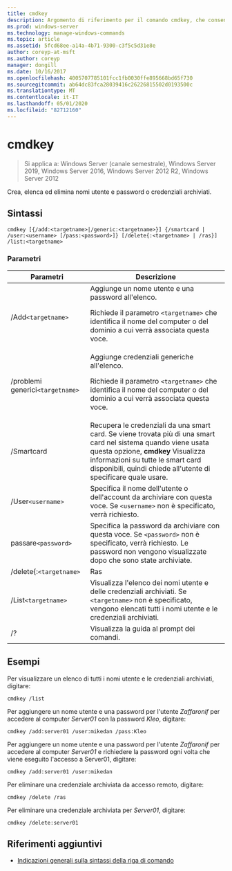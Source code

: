 ```yaml
---
title: cmdkey
description: Argomento di riferimento per il comando cmdkey, che consente di creare, elencare ed eliminare nomi utente e password archiviati e credenziali.
ms.prod: windows-server
ms.technology: manage-windows-commands
ms.topic: article
ms.assetid: 5fcd68ee-a14a-4b71-9300-c3f5c5d31e8e
author: coreyp-at-msft
ms.author: coreyp
manager: dongill
ms.date: 10/16/2017
ms.openlocfilehash: 4005707785101fcc1fb0030ffe895668bd65f730
ms.sourcegitcommit: ab64dc83fca28039416c26226815502d0193500c
ms.translationtype: MT
ms.contentlocale: it-IT
ms.lasthandoff: 05/01/2020
ms.locfileid: "82712160"
---
```

# <a name="cmdkey"></a>cmdkey

> Si applica a: Windows Server (canale semestrale), Windows Server 2019, Windows Server 2016, Windows Server 2012 R2, Windows Server 2012

Crea, elenca ed elimina nomi utente e password o credenziali archiviati.

## <a name="syntax"></a>Sintassi

```
cmdkey [{/add:<targetname>|/generic:<targetname>}] {/smartcard | /user:<username> [/pass:<password>]} [/delete{:<targetname> | /ras}] /list:<targetname>
```

### <a name="parameters"></a>Parametri

| Parametri | Descrizione |
| ---------- | ----------- |
| /Add`<targetname>` | Aggiunge un nome utente e una password all'elenco.<p>Richiede il parametro `<targetname>` che identifica il nome del computer o del dominio a cui verrà associata questa voce. |
| /problemi generici`<targetname>` | Aggiunge credenziali generiche all'elenco.<p>Richiede il parametro `<targetname>` che identifica il nome del computer o del dominio a cui verrà associata questa voce. |
| /Smartcard | Recupera le credenziali da una smart card. Se viene trovata più di una smart card nel sistema quando viene usata questa opzione, **cmdkey** Visualizza informazioni su tutte le smart card disponibili, quindi chiede all'utente di specificare quale usare. |
| /User`<username>` | Specifica il nome dell'utente o dell'account da archiviare con questa voce. Se `<username>` non è specificato, verrà richiesto. |
|passare`<password>` | Specifica la password da archiviare con questa voce. Se `<password>` non è specificato, verrà richiesto. Le password non vengono visualizzate dopo che sono state archiviate. |
| /delete{:`<targetname>` | Ras | Elimina un nome utente e una password dall'elenco. Se `<targetname>` si specifica, la voce viene eliminata. Se `/ras` si specifica, la voce di accesso remoto archiviata viene eliminata. |
| /List`<targetname>` | Visualizza l'elenco dei nomi utente e delle credenziali archiviati. Se `<targetname>` non è specificato, vengono elencati tutti i nomi utente e le credenziali archiviati. |
| /? | Visualizza la guida al prompt dei comandi. |

## <a name="examples"></a>Esempi

Per visualizzare un elenco di tutti i nomi utente e le credenziali archiviati, digitare:

```
cmdkey /list
```

Per aggiungere un nome utente e una password per l'utente *Zaffaronif* per accedere al computer *Server01* con la password *Kleo*, digitare:

```
cmdkey /add:server01 /user:mikedan /pass:Kleo
```

Per aggiungere un nome utente e una password per l'utente *Zaffaronif* per accedere al computer *Server01* e richiedere la password ogni volta che viene eseguito l'accesso a Server01, digitare:

```
cmdkey /add:server01 /user:mikedan
```

Per eliminare una credenziale archiviata da accesso remoto, digitare:

```
cmdkey /delete /ras
```

Per eliminare una credenziale archiviata per *Server01*, digitare:

```
cmdkey /delete:server01
```

## <a name="additional-references"></a>Riferimenti aggiuntivi

- [Indicazioni generali sulla sintassi della riga di comando](command-line-syntax-key.md)

